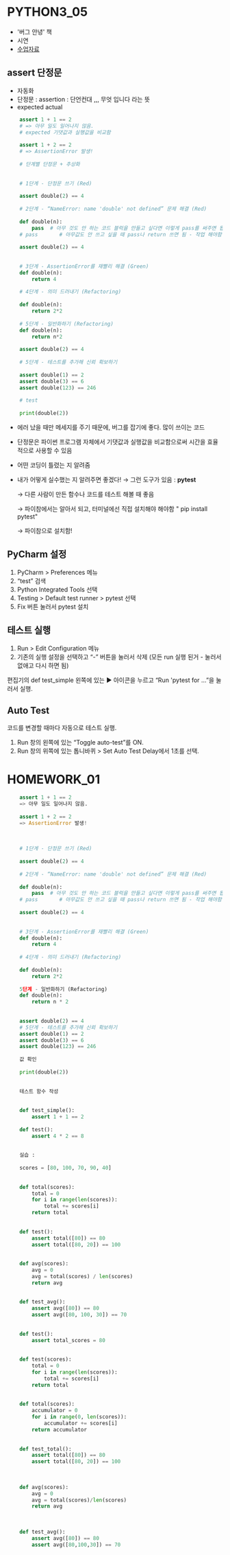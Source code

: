 # PYTHON3_05

- '버그 안녕' 책
- 시연
- [수업자료](https://docs.google.com/document/d/107PJDmhW6bLBE8fAw2mB7wSeK-VnHFoH6m9DaxiVHcI/edit)

## assert 단정문

- 자동화
- 단정문 : assertion : 단언컨대 ,,, 무엇 입니다 라는 뜻
- expected actual

```python
    assert 1 + 1 == 2
    # => 아무 일도 일어나지 않음.
    # expected 기댓값과 실행값을 비교함 
    
    assert 1 + 2 == 2
    # => AssertionError 발생!
    
    # 단계별 단정문 + 추상화 
    
    
    # 1단계 - 단정문 쓰기 (Red)
    
    assert double(2) == 4
    
    # 2단계 - “NameError: name 'double' not defined” 문제 해결 (Red)
    
    def double(n):
        pass  # 아무 것도 안 하는 코드 블럭을 만들고 싶다면 이렇게 pass를 써주면 됩니다.
    # pass       # 아무값도 안 쓰고 싶을 때 pass나 return 쓰면 됨 - 작업 해야함 의 표시
    
    assert double(2) == 4
    
    
    # 3단계 - AssertionError를 재빨리 해결 (Green)
    def double(n):
        return 4
    
    # 4단계 - 의미 드러내기 (Refactoring)
    
    def double(n):
        return 2*2
    
    # 5단계 - 일반화하기 (Refactoring)
    def double(n):
        return n*2
    
    assert double(2) == 4
    
    # 5단계 - 테스트를 추가해 신뢰 확보하기
    
    assert double(1) == 2
    assert double(3) == 6
    assert double(123) == 246
    
    # test 
    
    print(double(2)) 
```

- 에러 났을 때만 메세지를 주기 때문에, 버그를 잡기에 좋다. 많이 쓰이는 코드
- 단정문은 파이썬 프로그램 자체에서 기댓값과 실행값을 비교함으로써 시간을 효율적으로 사용할 수 있음
- 어떤 코딩이 틀렸는 지 알려줌
- 내가 어떻게 실수했는 지 알려주면 좋겠다! → 그런 도구가 있음 : **pytest**

    → 다른 사람이 만든 함수나 코드를 테스트 해볼 때 좋음 

    → 파이참에서는 알아서 되고, 터미널에선 직접 설치해야 해야함 " pip install pytest"

    → 파이참으로 설치함! 

## PyCharm 설정

1. PyCharm > Preferences 메뉴
2. “test” 검색
3. Python Integrated Tools 선택
4. Testing > Default test runner > pytest 선택
5. Fix 버튼 눌러서 pytest 설치

## 테스트 실행

1. Run > Edit Configuration 메뉴
2. 기존의 실행 설정을 선택하고 “-” 버튼을 눌러서 삭제 (모든 run 실행 된거 - 눌러서 없애고 다시 하면 됨)

편집기의 def test_simple 왼쪽에 있는 ▶️ 아이콘을 누르고 “Run 'pytest for …”을 눌러서 실행.

## Auto Test

코드를 변경할 때마다 자동으로 테스트 실행.

1. Run 창의 왼쪽에 있는 “Toggle auto-test”를 ON.
2. Run 창의 위쪽에 있는 톱니바퀴 > Set Auto Test Delay에서 1초를 선택.

# HOMEWORK_01
```python
    assert 1 + 1 == 2
    => 아무 일도 일어나지 않음.
    
    assert 1 + 2 == 2
    => AssertionError 발생!
    
    
    
    # 1단계 - 단정문 쓰기 (Red)
    
    assert double(2) == 4
    
    # 2단계 - “NameError: name 'double' not defined” 문제 해결 (Red)
    
    def double(n):
        pass  # 아무 것도 안 하는 코드 블럭을 만들고 싶다면 이렇게 pass를 써주면 됩니다.
    # pass       # 아무값도 안 쓰고 싶을 때 pass나 return 쓰면 됨 - 작업 해야함 의 표시
    
    assert double(2) == 4
    
    
    # 3단계 - AssertionError를 재빨리 해결 (Green)
    def double(n):
        return 4
    
    # 4단계 - 의미 드러내기 (Refactoring)
    
    def double(n):
        return 2*2
    
    5단계 - 일반화하기 (Refactoring)
    def double(n):
        return n * 2
    
    
    assert double(2) == 4
    # 5단계 - 테스트를 추가해 신뢰 확보하기
    assert double(1) == 2
    assert double(3) == 6
    assert double(123) == 246
    
    값 확인
    
    print(double(2))
    
    
    테스트 함수 작성
    
    
    def test_simple():
        assert 1 + 1 == 2
    
    def test():
        assert 4 * 2 == 8
    
    
    실습 :
    
    scores = [80, 100, 70, 90, 40]
    
    
    def total(scores):
        total = 0
        for i in range(len(scores)):
            total += scores[i]
        return total
    
    
    def test():
        assert total([80]) == 80
        assert total([80, 20]) == 100
    
    
    def avg(scores):
        avg = 0
        avg = total(scores) / len(scores)
        return avg
    
    
    def test_avg():
        assert avg([80]) == 80
        assert avg([80, 100, 30]) == 70
    
    
    def test():
        assert total_scores = 80
    
    
    def test(scores):
        total = 0
        for i in range(len(scores)):
            total += scores[i]
        return total
    
    
    def total(scores):
        accumulator = 0
        for i in range(0, len(scores)):
            accumulator += scores[i]
        return accumulator
    
    
    def test_total():
        assert total([80]) == 80
        assert total([80, 20]) == 100
    
    
    
    def avg(scores):
        avg = 0
        avg = total(scores)/len(scores)
        return avg
    
    
    
    def test_avg():
        assert avg([80]) == 80
        assert avg([80,100,30]) == 70
```